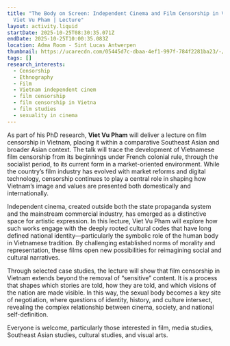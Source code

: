 ```yaml
---
title: "The Body on Screen: Independent Cinema and Film Censorship in Vietnam |
  Viet Vu Pham | Lecture"
layout: activity.liquid
startDate: 2025-10-25T08:30:35.071Z
endDate: 2025-10-25T10:00:35.083Z
location: Adma Room - Sint Lucas Antwerpen
thumbnail: https://ucarecdn.com/05445d7c-dbaa-4ef1-997f-784f2281ba23/-/crop/747x562/0,0/-/preview/
tags: []
research_interests:
  - Censorship
  - Ethnography
  - Film
  - Vietnam independent cinem
  - film censorship
  - film censorship in Vietna
  - film studies
  - sexuality in cinema
---
```

<!--StartFragment-->

As part of his PhD research, **Viet Vu Pham** will deliver a lecture on film censorship in Vietnam, placing it within a comparative Southeast Asian and broader Asian context. The talk will trace the development of Vietnamese film censorship from its beginnings under French colonial rule, through the socialist period, to its current form in a market-oriented environment. While the country’s film industry has evolved with market reforms and digital technology, censorship continues to play a central role in shaping how Vietnam’s image and values are presented both domestically and internationally.

Independent cinema, created outside both the state propaganda system and the mainstream commercial industry, has emerged as a distinctive space for artistic expression. In this lecture, Viet Vu Pham will explore how such works engage with the deeply rooted cultural codes that have long defined national identity—particularly the symbolic role of the human body in Vietnamese tradition. By challenging established norms of morality and representation, these films open new possibilities for reimagining social and cultural narratives.

Through selected case studies, the lecture will show that film censorship in Vietnam extends beyond the removal of “sensitive” content. It is a process that shapes which stories are told, how they are told, and which visions of the nation are made visible. In this way, the sexual body becomes a key site of negotiation, where questions of identity, history, and culture intersect, revealing the complex relationship between cinema, society, and national self-definition.

<!--EndFragment-->

Everyone is welcome, particularly those interested in film, media studies, Southeast Asian studies, cultural studies, and visual arts.

<!--EndFragment-->